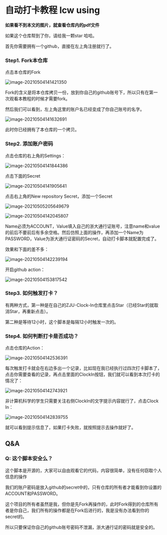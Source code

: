 # 自动打卡教程 lcw using

 **如果看不到本文的图片，就查看仓库内的pdf文件**

如果这个仓库帮到了你，请给我一颗star 哈哈。

首先你需要拥有一个github，直接在左上角注册就行了。

### Step1. Fork本仓库

点击本仓库的Fork

![image-20210504141421350](https://tva1.sinaimg.cn/large/008i3skNly1gq6dacfvdjj31yy0u07ed.jpg)

Fork的含义是将本仓库拷贝一份，放到你自己的github账号下，所以只有在第一次观看本教程的时候才需要fork。

然后我们可以看到，左上角这里的账户名已经变成了你自己账号的名字。

![image-20210504141632691](https://tva1.sinaimg.cn/large/008i3skNly1gq6dcl2073j31h90o8jv2.jpg)

此时你已经拥有了本仓库的一个拷贝。

### Step2. 添加账户密码

点击仓库的右上角的Settings：

![image-20210504141844386](https://tva1.sinaimg.cn/large/008i3skNly1gq6deuzmfvj31vo0mcdkc.jpg)

点击下面的Secret

![image-20210504141905641](https://tva1.sinaimg.cn/large/008i3skNly1gq6df8l52dj31l90u045g.jpg)

点击右上角的New repository Secret，添加一个Secret

![image-20210505205649679](https://pic.raynor.top/images/2021/05/05/image-202105052056496792bdb942ebcef6a0a.png)

![image-20210504142045807](https://tva1.sinaimg.cn/large/008i3skNly1gq6dgz81vpj31n00pwmz0.jpg)

Name必须为ACCOUNT，Value填入自己的浙大通行证账号，注意name和value的前后不要前后有多余空格。然后仿照上面的操作，再添加一个Name为PASSWORD，Value为浙大通行证密码的Secret，自动打卡脚本就配置完成了。

效果和下面的差不多：

![image-20210504142239194](https://tva1.sinaimg.cn/large/008i3skNly1gq6diybkrfj31l10u0wjv.jpg)

开启github action：

![image-20210504153817542](https://tva1.sinaimg.cn/large/008i3skNly1gq6fpn2kv3j31h10nmwhl.jpg)

### Step3. 如何触发打卡？

有两种方式，第一种是在自己的ZJU-Clock-In仓库里点击Star（已经Star的就取消Star，再重新点击）。

第二种是等待12小时，这个脚本是每隔12小时触发一次的。

### Step4. 如何判断打卡是否成功？

点击仓库的Action：

![image-20210504142536391](https://tva1.sinaimg.cn/large/008i3skNly1gq6dm0ix9vj327o0twteb.jpg)

每次触发打卡就会在右边多出一个记录，比如现在我已经执行过四次打卡脚本了，点击你需要查看的记录，再点击里面的ClockIn按钮，我们就可以看到本次打卡的情况了：

![image-20210504142743921](https://tva1.sinaimg.cn/large/008i3skNly1gq6do8552sj32r80r8wi9.jpg)

非计算机科学的学生只需要关注右侧ClockIn的文字提示内容就行了，点击Clock In：

![image-20210504142839755](https://tva1.sinaimg.cn/large/008i3skNly1gq6dp77angj320v0u079c.jpg)

就可以看到提示信息了，如果打卡失败，就按照提示去操作就好了。

## Q&A

### Q: 这个脚本安全么？

这个脚本是开源的，大家可以自由观看它的代码，内容很简单，没有任何窃取个人信息的操作

我们的账户密码是放入github的secret中的，只有仓库的所有者才能看到你设置的ACCOUNT和PASSWORD。

这个项目的所有者虽然是我，但你是先Fork再操作的，此时Fork得到的仓库所有者是你自己，我们所有的操作都是在Fork后进行的，我是没有办法看到你的secret的。

所以只要保证你自己的github账号密码不泄漏，浙大通行证的密码就是安全的。


